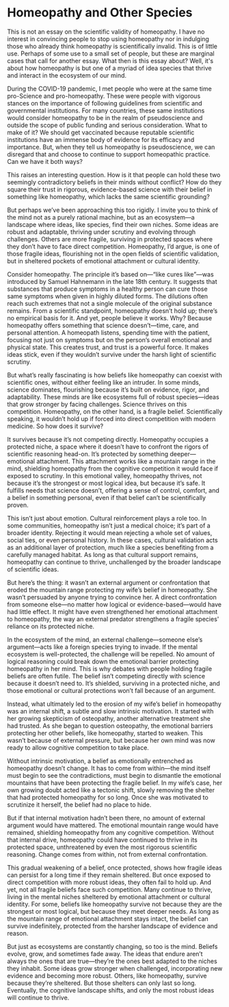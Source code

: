 # Homeopathy and Other Species

This is not an essay on the scientific validity of homeopathy. I have no interest in convincing people to stop using homeopathy nor in indulging those who already think homeopathy is scientifically invalid. This is of little use. Perhaps of some use to a small set of people, but these are marginal cases that call for another essay. What then is this essay about? Well, it's about how homeopathy is but one of a myriad of idea species that thrive and interact in the ecosystem of our mind.

During the COVID-19 pandemic, I met people who were at the same time pro-Science and pro-homeopathy. These were people with vigorous stances on the importance of following guidelines from scientific and governmental institutions. For many countries, these same institutions would consider homeopathy to be in the realm of pseudoscience and outside the scope of public funding and serious consideration. What to make of it? We should get vaccinated because reputable scientific institutions have an immense body of evidence for its efficacy and importance. But, when they tell us homeopathy is pseudoscience, we can disregard that and choose to continue to support homeopathic practice. Can we have it both ways?

This raises an interesting question. How is it that people can hold these two seemingly contradictory beliefs in their minds without conflict? How do they square their trust in rigorous, evidence-based science with their belief in something like homeopathy, which lacks the same scientific grounding?

But perhaps we’ve been approaching this too rigidly. I invite you to think of the mind not as a purely rational machine, but as an ecosystem—a landscape where ideas, like species, find their own niches. Some ideas are robust and adaptable, thriving under scrutiny and evolving through challenges. Others are more fragile, surviving in protected spaces where they don’t have to face direct competition. Homeopathy, I’d argue, is one of those fragile ideas, flourishing not in the open fields of scientific validation, but in sheltered pockets of emotional attachment or cultural identity.

Consider homeopathy. The principle it’s based on—“like cures like”—was introduced by Samuel Hahnemann in the late 18th century. It suggests that substances that produce symptoms in a healthy person can cure those same symptoms when given in highly diluted forms. The dilutions often reach such extremes that not a single molecule of the original substance remains. From a scientific standpoint, homeopathy doesn’t hold up; there’s no empirical basis for it. And yet, people believe it works. Why? Because homeopathy offers something that science doesn’t—time, care, and personal attention. A homeopath listens, spending time with the patient, focusing not just on symptoms but on the person’s overall emotional and physical state. This creates trust, and trust is a powerful force. It makes ideas stick, even if they wouldn’t survive under the harsh light of scientific scrutiny.

But what’s really fascinating is how beliefs like homeopathy can coexist with scientific ones, without either feeling like an intruder. In some minds, science dominates, flourishing because it’s built on evidence, rigor, and adaptability. These minds are like ecosystems full of robust species—ideas that grow stronger by facing challenges. Science thrives on this competition. Homeopathy, on the other hand, is a fragile belief. Scientifically speaking, it wouldn’t hold up if forced into direct competition with modern medicine. So how does it survive?

It survives because it’s not competing directly. Homeopathy occupies a protected niche, a space where it doesn’t have to confront the rigors of scientific reasoning head-on. It’s protected by something deeper—emotional attachment. This attachment works like a mountain range in the mind, shielding homeopathy from the cognitive competition it would face if exposed to scrutiny. In this emotional valley, homeopathy thrives, not because it’s the strongest or most logical idea, but because it’s safe. It fulfills needs that science doesn’t, offering a sense of control, comfort, and a belief in something personal, even if that belief can’t be scientifically proven.

This isn’t just about emotion. Cultural reinforcement plays a role too. In some communities, homeopathy isn’t just a medical choice; it’s part of a broader identity. Rejecting it would mean rejecting a whole set of values, social ties, or even personal history. In these cases, cultural validation acts as an additional layer of protection, much like a species benefiting from a carefully managed habitat. As long as that cultural support remains, homeopathy can continue to thrive, unchallenged by the broader landscape of scientific ideas.

But here’s the thing: it wasn’t an external argument or confrontation that eroded the mountain range protecting my wife’s belief in homeopathy. She wasn’t persuaded by anyone trying to convince her. A direct confrontation from someone else—no matter how logical or evidence-based—would have had little effect. It might have even strengthened her emotional attachment to homeopathy, the way an external predator strengthens a fragile species' reliance on its protected niche.

In the ecosystem of the mind, an external challenge—someone else’s argument—acts like a foreign species trying to invade. If the mental ecosystem is well-protected, the challenge will be repelled. No amount of logical reasoning could break down the emotional barrier protecting homeopathy in her mind. This is why debates with people holding fragile beliefs are often futile. The belief isn’t competing directly with science because it doesn’t need to. It’s shielded, surviving in a protected niche, and those emotional or cultural protections won’t fall because of an argument.

Instead, what ultimately led to the erosion of my wife’s belief in homeopathy was an internal shift, a subtle and slow intrinsic motivation. It started with her growing skepticism of osteopathy, another alternative treatment she had trusted. As she began to question osteopathy, the emotional barriers protecting her other beliefs, like homeopathy, started to weaken. This wasn’t because of external pressure, but because her own mind was now ready to allow cognitive competition to take place.

Without intrinsic motivation, a belief as emotionally entrenched as homeopathy doesn’t change. It has to come from within—the mind itself must begin to see the contradictions, must begin to dismantle the emotional mountains that have been protecting the fragile belief. In my wife’s case, her own growing doubt acted like a tectonic shift, slowly removing the shelter that had protected homeopathy for so long. Once she was motivated to scrutinize it herself, the belief had no place to hide.

But if that internal motivation hadn’t been there, no amount of external argument would have mattered. The emotional mountain range would have remained, shielding homeopathy from any cognitive competition. Without that internal drive, homeopathy could have continued to thrive in its protected space, unthreatened by even the most rigorous scientific reasoning. Change comes from within, not from external confrontation.

This gradual weakening of a belief, once protected, shows how fragile ideas can persist for a long time if they remain sheltered. But once exposed to direct competition with more robust ideas, they often fail to hold up. And yet, not all fragile beliefs face such competition. Many continue to thrive, living in the mental niches sheltered by emotional attachment or cultural identity. For some, beliefs like homeopathy survive not because they are the strongest or most logical, but because they meet deeper needs. As long as the mountain range of emotional attachment stays intact, the belief can survive indefinitely, protected from the harsher landscape of evidence and reason.

But just as ecosystems are constantly changing, so too is the mind. Beliefs evolve, grow, and sometimes fade away. The ideas that endure aren’t always the ones that are true—they’re the ones best adapted to the niches they inhabit. Some ideas grow stronger when challenged, incorporating new evidence and becoming more robust. Others, like homeopathy, survive because they’re sheltered. But those shelters can only last so long. Eventually, the cognitive landscape shifts, and only the most robust ideas will continue to thrive.
